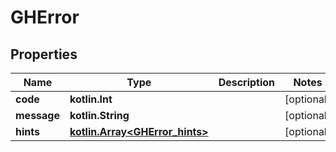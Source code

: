 
# GHError

## Properties
Name | Type | Description | Notes
------------ | ------------- | ------------- | -------------
**code** | **kotlin.Int** |  |  [optional]
**message** | **kotlin.String** |  |  [optional]
**hints** | [**kotlin.Array&lt;GHError_hints&gt;**](GHError_hints.md) |  |  [optional]



